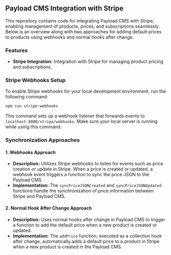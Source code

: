 ## Payload CMS Integration with Stripe

This repository contains code for integrating Payload CMS with Stripe, enabling management of products, prices, and subscriptions seamlessly. Below is an overview along with two approaches for adding default prices to products using webhooks and normal hooks after change.

### Features

- **Stripe Integration:** Integration with Stripe for managing product pricing and subscriptions.

### Stripe Webhooks Setup

To enable Stripe webhooks for your local development environment, run the following command:

```bash
npm run stripe:webhooks
```

This command sets up a webhook listener that forwards events to `localhost:4000/stripe/webhooks`. Make sure your local server is running while using this command.

### Synchronization Approaches

#### 1. Webhooks Approach

- **Description:** Utilizes Stripe webhooks to listen for events such as price creation or update in Stripe. When a price is created or updated, a webhook event triggers a function to sync the price JSON to the Payload CMS.
- **Implementation:** The `syncPriceJSONCreated` and `syncPriceJSONUpdated` functions handle the synchronization of price information between Stripe and Payload CMS.

#### 2. Normal Hook After Change Approach

- **Description:** Uses normal hooks after change in Payload CMS to trigger a function to add the default price when a new product is created or updated.
- **Implementation:** The `addPrice` function, executed as a collection hook after change, automatically adds a default price to a product in Stripe when a new product is created in the Payload CMS.
